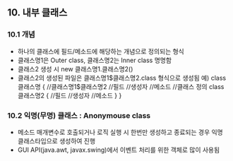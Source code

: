 ## 10. 내부 클래스

### 10.1 개념
- 하나의 클래스에 필드/메소드에 해당하는 개념으로 정의되는 형식
- 클래스명1은 Outer class, 클래스명2는 Inner class 명명함
- 클래스2 생성 시 new 클래스명1.클래스명2()
- 클래스2의 생성된 파일은 클래스명1$클래스명2.class 형식으로 생성됨
예) class 클래스명 {    //클래스명1$클래스명2
		//필드
		//생성자
		//메소드
		//클래스 정의
		class 클래스명2 {
			//필드
			//생성자
			//메소드
		}
	}
	
### 10.2 익명(무명) 클래스 : Anonymouse class
- 메소드 매개변수로 호출되거나 로직 실행 시 한번만 생성하고 종료되는 경우 익명 클래스타입으로 생성하여 진행
- GUI API(java.awt, javax.swing)에서 이벤트 처리를 위한 객체로 많이 사용됨 



	
			